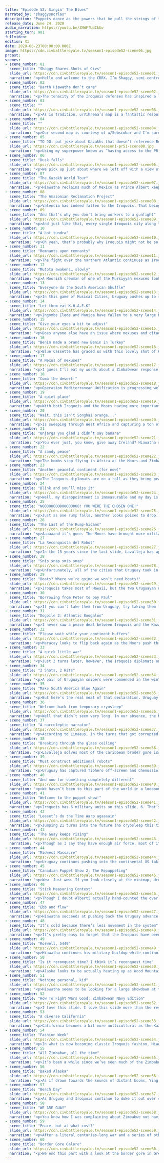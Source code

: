 ```yaml
---
title: "Episode 52: Singin' The Blues"
narrated_by: "shaggysnorlax"
description: "Puppets dance as the powers that be pull the strings of the cylinder every which way."
release_date: June 24, 2020
audio_narration: https://youtu.be/ZNWFfUdCkUw
starting_turn: 901
fullvideo:
edition: X1
date: 2020-06-23T00:00:00.000Z
image: https://cdn.civbattleroyale.tv/season1-episode52-scene06.jpg
prcast:
scenes:
- scene_number: 01
  scene_title: "Shaggy Shares Shots of Civs"
  slide_url: https://cdn.civbattleroyale.tv/season1-episode52-scene01.jpg
  narration: "<p>Hello and welcome to the CBRX. I’m Shaggy, semi-controversial power ranker, resident Benin fan, and your narrator for the week. I’ll save you my full CBR origin story (mid-Mk2 hiatus), but I started Power Ranking this season and it’s a ton of fun to make and I hope they’re fun to read. Not fun for the civs though, it’s a cruel, cruel cylinder out there and things might get a little messy this part.</p>"
- scene_number: 02
  scene_title: "Darth Hiawatha don’t care"
  slide_url: https://cdn.civbattleroyale.tv/season1-episode52-scene02.jpg
  narration: "<p>The tenacity of the Iroquois defenses has inspired a lot of OC this week. Beset on all sides, u/yaampa’s Darth Hiawatha isn’t going down without a fight. And like Vader, it’ll take more than one defeat to kill them.</p>"
- scene_number: 03
  scene_title: ""
  slide_url: https://cdn.civbattleroyale.tv/season1-episode52-scene03.jpg
  narration: "<p>As is tradition, u/Vihreaa’s map is a fantastic resource that answers my weekly question: Just how tiny did Benin get?” and it’s also the closest we have to Civ 5’s in-game turn-by-turn map on such a scale. Maybe some resourceful member of the sub will make a time-lapse when this is all over (we’ll talk, Vihreaa).</p>"
- scene_number: 04
  scene_title: ""
  slide_url: https://cdn.civbattleroyale.tv/season1-episode52-scene04.jpg
  narration: "<p>Our second map is courtesy of u/Sebscobar and I’m sure it is hanging in schools throughout the cylinder, though I doubt they appreciate having to replace them every couple of years. This is the state of the cylinder projected on a real-world map. It really puts in perspective just how tiny the landmasses that make up the Uruguayan Pacific Islands aree. It also really makes Benin look like the eye of the storm at the middle point of the three powers of the Old World. Last gratuitous Benin mention, I promise.</p>"
- scene_number: 05
  scene_title: "TO DO: put joke about Kazakhs that doesn’t reference Borat here"
  slide_url: https://cdn.civbattleroyale.tv/season1-pr51-scene08.jpg
  narration: "<p>Using my superpower known as “having access to the PR sheet”, I am fairly confident that the Kazakhs have retained their top spot this week. And with almost as much production (used primarily to build hovertanks and nukes) as the other non-Iroquois superpowers put together, it isn’t hard to see why. They are clearly the civ to beat right now, or rather, stave off. Their tendrils reach to encircle the globe; the Kazakhs must first be stopped before they can be conquered.</p>"
- scene_number: 06
  scene_title: "Dusk falls"
  slide_url: https://cdn.civbattleroyale.tv/season1-episode52-scene06.jpg
  narration: "<p>We pick up just about where we left off with a view of the newly Moorish land in South America. Barquisimeto has fallen and Porlamar had a Moorish XCOM unit dropped in from out of nowhere to capture the city. Not all is lost for the Iroquois, however, as they surround Valencia with enough units to push back the Moors from their islands. Also, say hello to the Beninese Lifeboat Initiative. Their orders are to find any scrap of land to settle as a last resort should the worst happen to a battered Benin. Their best hope is an island getting nuked off the map, but unless Ciudad Guayana is armed to the teeth with nukes, there doesn’t seem to be much hope of that happening here anytime soon. Perhaps they should try somewhere else.</p>"
- scene_number: 07
  scene_title: "The Kazakh World Tour"
  slide_url: https://cdn.civbattleroyale.tv/season1-episode52-scene07.jpg
  narration: "<p>Hiawatha reclaims much of Mexico as Prince Albert keeps flipping. Uruguayan reinforcements are certainly in the area should they wish to continue contesting these cities up and down the coast. Some Uruguayan generals have concerns about the new Kazakh music trend among some of the Hawaiian units. But the Kazakh World Tour continues on to spread the good word of Ablai in song.</p>"
- scene_number: 08
  scene_title: "The Amazonian Reclamation Project"
  slide_url: https://cdn.civbattleroyale.tv/season1-episode52-scene08.jpg
  narration: "<p>Valencia has indeed fallen to the Iroquois. That being said, it seems to have either taken most of their units to capture the city or they are focusing them north and off-screen towards the other Moorish islands. Either one of these sounds just fine and dandy to Lavalleja as he marches mechanical and biological monstrosities over a more or less undefended Iroquois border. Seriously, there are more Iroquois workers here than military units. Maybe they’re relying on the Great Prophet of Maracaibo to guide their path. Also, the Beninese settler has lost its escort. Oh dear, Beninese settler, so fragile floating along in search of a last chance. May you find your peace on some forgotten island.</p>"
- scene_number: 09
  scene_title: "And that’s why you don’t bring workers to a gunfight"
  slide_url: https://cdn.civbattleroyale.tv/season1-episode52-scene09.jpg
  narration: "<p>And just like that, every single Iroquois city along this border has been captured, save Cumana. Maracay is also now claimed by the Guay. The remaining Iroquois military in South America has consolidated around Maracaibo, though they haven’t been able to prevent it from falling to the black. Also, remember those 10 air units from before? They’re gone. And to add insult to injury, the Moors give the Iroquois a nice jab in the side, flipping Valencia back once again. Stuck between a rock and a hard place, Iroquois will need to win the imminent unit trades to keep their foothold in South America.</p>"
- scene_number: 10
  scene_title: "A hot tundra"
  slide_url: https://cdn.civbattleroyale.tv/season1-episode52-scene10.jpg
  narration: "<p>Oh yeah, that’s probably why Iroquois might not be so quick to reinforce South America. Holding off the Kazakhs is definitely a greater task than invading Uruguay, though the number of units Iroquois has at their disposal here is worrying. Recapturing Battleford, Cev’aq and Iyo-Saijo is a step in the right direction, but so would annexing some of these cities so you can protect them properly. Also, the minimap of South America looks like it's put on it’s Guay Jeans today. Uruguayan Reunification seems to be about 60% complete.</p>"
- scene_number: 11
  scene_title: "Remnants upon remnants"
  slide_url: https://cdn.civbattleroyale.tv/season1-episode52-scene11.jpg
  narration: "<p>The fight over the northern Atlantic continues as Iroquois capture Douglas and Tiononderoge while Unjarga falls to the black. Hiawatha holds the advantage here in numbers and tech, but the Moors have reinforcements coming in from Scandinavia only a few turns away. Say hello to some of our lesser seen denizens of the cylinder, the Vikings. Wooden boats and not even at Modern Era tech. If I had to guess how they’ve survived this long, I’d guess that the Moors keep them around as a sort of living history museum. Moorish children take field trips up to see what simpler life looked like on a city-wide scale. Also, hi Zimbabwean nexus! You’re a little far from home.</p>"
- scene_number: 12
  scene_title: "Mutota awakens… slowly"
  slide_url: https://cdn.civbattleroyale.tv/season1-episode52-scene12.jpg
  narration: "<p>A Moorish crewman of one of the Mursiyyah nexuses looked out upon a vast desert of workers toiling across the land. Suddenly an alarm sounded. War were declared. He panicked, there hadn’t been fighting on this front in decades if not centuries, but he took another look at the sandy landscape. Nothing. No soldiers, armor, robots, or any other abomination from the dreaded Mutota in sight. “Hmmm,” the crewman thought, “well I guess they can declare whatever they want to declare. If they ain’t shooting me, I don’t care.” Then a beam crackled through the sky and struck the city’s defense grid, causing the most minor of damage to its reinforced exterior. The crewman let out a shout. “Is that all you got?”</p><p></p><p>Mutota declares war on the Moors and that’s just about the only thing here indicating an actual war. One city has been damaged with no army in sight. There are more Kazakh units peacekeeping the Zimbabwe/Moor border than Zimbabwe has units to go try to invade Moorish North Africa. Not to mention that this is more or less the Moorish core. This isn’t an easy fight for a well organized army, and Mutota’s looks like they wouldn’t be able to organize a bake sale.</p>"
- scene_number: 13
  scene_title: "Everyone do the South American Shuffle"
  slide_url: https://cdn.civbattleroyale.tv/season1-episode52-scene13.jpg
  narration: "<p>In this game of Musical Cities, Uruguay pushes up to recapture Cumana while the Moors trade Santa Teresa Del Tuy for La Guaira with the Iroquois. Lavalleja has held on to his reclaimed cities and some appear to be healing. This may have something to do with all of the Iroquoian nexuses that were in South America either being moved or destroyed in the fighting. It seems as though Hiawatha has some trust issues as many of the cities here are puppeted, much like those captured originally from Metis. This isn’t helping his war efforts as shipping units down to South America just adds to the logistical nightmare of fighting wars on all 3 of your borders.</p>"
- scene_number: 14
  scene_title: "Let them eat K.H.A.E.K"
  slide_url: https://cdn.civbattleroyale.tv/season1-episode52-scene14.jpg
  narration: "<p>Ingombe Ilede and Manica have fallen to a very large Moorish navy for how far from home they are. Interestingly, Uruguayan Madagascar has proven to be a strategic benefit for the Moors as it seems to be only allowing Zimbabwe to reinforce these islands by way of South Asia. I’m not sure how many of the coastal cities in that area are puppeted, but if they are more puppeted than not, it could spell trouble for Zimbabwe. Additionally, Ablai Khan’s quest to map every single inch of ice on the cylinder continues as the Kazakh Hovertank Antarctic Exploration Corps (commonly known as K.H.A.E.K) combs the southern rim of the cylinder. Though he may have finished the tech tree, it seems Ablai still has questions about the geometry of his world.</p>"
- scene_number: 15
  scene_title: "Give your eyes a bit to adjust"
  slide_url: https://cdn.civbattleroyale.tv/season1-episode52-scene15.jpg
  narration: "<p>Does anyone else have an issue where nexuses and citadels just look really similar when there are a lot of them on one slide? With the Kazakh peacekeepers having moved on to keep the peace on a different part of the cylinder, or to go sacrifice themselves in Alaska, the Northern African border between the Moors and Zimbabwe has heated up significantly. Mutota has captured Callinicum and Meroe, though I expect both cities to flip a few times given the number of units nearby. Abd-ar Rahman has carpeted the Mediterranean and the continued lack of units in the Sahara is concerning for Zimbabwe. Many of their cities are taking damage and it doesn’t seem like they have much of a response in the west yet.</p>"
- scene_number: 16
  scene_title: "Benin made a brand new Benin in Turkey"
  slide_url: https://cdn.civbattleroyale.tv/season1-episode52-scene16.jpg
  narration: "<p>Blue Cassette has graced us with this lovely shot of Gothiscandza, the Beninese capital-in-exile, in all its glory: 3 tiles of land and 4 of land-locked sea. Other dead civs see it as the haven Benin has turned it into as Madagascan units and, interestingly, a Palmyran scout flock toward the Beninese lands with hopes of refuge. For those of you tracking stats at home, don’t overvalue Benin’s military, most of it is tied up in useless naval units that won’t do much should anyone come knocking from the south. Also shown here is Arheimar falling to the black just from Moorish air raids. It won’t flip as it is surrounded by Kazakh and Madagascan peacekeepers. Even with the last city fallen, Ranavalona’s orders of keeping the peace in random cities still echo across the cylinder to whomever will hear them. Also, uh, damn Ablai, that’s a ton of hovertanks. More than I think both polar rims can hold.</p>"
- scene_number: 17
  scene_title: "A Nexus of nexuses"
  slide_url: https://cdn.civbattleroyale.tv/season1-episode52-scene17.jpg
  narration: "<p>I guess I’ll eat my words about a Zimbabwean response in West Africa. They capture Mursiyyah and Salamanqah, though that is in exchange for Udo falling into Moorish hands. Cities on both sides are taking damage and this seems oddly even given the emptiness of Iberia. Also, Ying Zheng is drunkenly processing his turn on a boat somewhere, drifting around.</p>"
- scene_number: 18
  scene_title: "Comb the desert!"
  slide_url: https://cdn.civbattleroyale.tv/season1-episode52-scene18.jpg
  narration: "<p>Operation Mediterranean Unification is progressing well for the Moors, taking Ewohimi, Torcello and Owo and pushing back Zimbabwean forces well away from the coastal cities. On the Arabian front of this war, Kiteve also falls to the Moors. Though the strength of the Mediterranean navy may have helped the Moors make landfall in North Africa, encroaching further south may prove a bit more troubling as the Moors are down to a series of nexuses and a squad of hovertanks to do all of the heavy conquering. It isn’t slowing them down yet as every Zimbabwean city here is in the red or black, but keep an eye on their progress. The puppeting issue that other powers are having has come to Zimbabwe too, as their regions of thinned military are closely correlated to the ability for cities to actually build units to protect them.</p>"
- scene_number: 19
  scene_title: "A quiet place"
  slide_url: https://cdn.civbattleroyale.tv/season1-episode52-scene19.jpg
  narration: "<p>With both Iroquois and the Moors having more important fronts to send units to, the British Isles have reached a sort of standstill. Indeed, the Iroquois have captured Unjarga on Greenland and Douglas keeps flipping back and forth, but there doesn’t seem to be enough of an advantage for either side here for these borders to change much. I know religion hasn’t been terribly relevant for a while, so I just want to point out that this is one of the rare extant borders (at least that I’ve seen) where religious and political borders seem to correlate closely.</p>"
- scene_number: 20
  scene_title: "Wait, this isn’t Songhai orange..."
  slide_url: https://cdn.civbattleroyale.tv/season1-episode52-scene20.jpg
  narration: "<p>Is sweeping through West Africa and capturing a ton of cities from a major power just how the Moors like to do things? In a move that might remind pre-Endgame viewers of the collapse of Songhai, the Moors have captured the vast majority of West Africa with 6 city captures that I can count. Those nexuses are working just fine, Abd-ar Rahman. Zimbabwe, however, has sent a strike force of their most fervent weebs to recapture Owo, the obvious choice for “Most Important City” on the continent. And (owo) what’s this? The Iroquois have made peace with the Moors. Maybe South America will be a bit more peaceful for a time.</p>"
- scene_number: 21
  scene_title: "Unjarga you glad I didn’t say banana"
  slide_url: https://cdn.civbattleroyale.tv/season1-episode52-scene21.jpg
  narration: "<p>You ever just, you know, give away Ireland? Hiawatha seemed eager enough to stop having the Moors be a thorn in his side in South America that he gave them Ireland in exchange. Just after capturing Ireland. Given the amount of death that has been brought to Douglas and Saraqustah, I’m not sure the Moorish Irish are too happy about being regifted like a fruitcake, but at least it gives them time to recover and rebuild. Unjarga stays in Iroquois hands though, so at least they still have most of Greenland in their possession.</p>"
- scene_number: 22
  scene_title: "A sandy peace"
  slide_url: https://cdn.civbattleroyale.tv/season1-episode52-scene22.jpg
  narration: "<p>The bombs stop flying in Africa as the Moors and Zimbabwe make peace. Operation Mediterranean Reunification has been a success for the Moorish commanders as they celebrate their victories on their nexuses. As a part of their peace deal, the Moors and Zimbabwe set up a collaborative hospital somewhere in the eastern Sahara as units heal up adjacent to those they were just fighting. The sparseness of Moorish units here does seem to indicate that their invasion was slowed by the inability to have naval support, but the gains from this war should be sufficient to reinforce and try again later.</p>"
- scene_number: 23
  scene_title: "Another peaceful continent (for now)"
  slide_url: https://cdn.civbattleroyale.tv/season1-episode52-scene23.jpg
  narration: "<p>The Iroquois diplomats are on a roll as they bring peace to South America for the first time in years. Maracay and Maracaibo have been traded, though it’s unclear whether they were peacefully exchanged. Additionally, in what seems to be the diplomats’ secondary goal, much of the border gore in this region has been resolved. I believe the Iroquois/Moor peace deal included reunifying the Iroquoian Caribbean, which, when combined with the deal for Maracay, makes the map look a lot cleaner. I believe the diplomatic solution ended up being for the best for all civs here, as most of the military we’ve been watching here this part is gone, probably decaying or smoldering somewhere in the cut-down Amazon. Ying Zheng sniffles on his ship off the Panamanian coast. “It’s so touching how they can get along” he sniffs as he takes another swig of Iroquois rum.</p>"
- scene_number: 24
  scene_title: "Blink and you’ll miss it"
  slide_url: https://cdn.civbattleroyale.tv/season1-episode52-scene24.jpg
  narration: "<p>Well, my disappointment is immeasurable and my day is ruined. Benin has been killed by the Moors on the same turn they get declared on. Always one of my favorites, this nut has finally cracked. Once friends with their eventual killers before the reset, the crafty Euware was relegated to his diplomatically obtained capital-in-exile once the powers began consolidating in Endgame. Being most well known for holding off drove after drove of Songhai unit pre-Endgame and being an immovable object for other African powers for much of the CBRX, their great engineers will stand as a testament to their ingenuity in developing defenses and holding their ground. Unless the Lifeboat Initiative is successful later down the line, there will be no more of my Snoop Dogg jokes in my PR writeups for them, this ends the struggle for Benin. F</p>"
- scene_number: 25
  scene_title: "NOOOOOOOOOOOOOOOOO! YOU WERE THE CHOSEN ONE!"
  slide_url: https://cdn.civbattleroyale.tv/season1-episode52-scene25.jpg
  narration: "<p>Just as one rump falls, another looks poised to drop. Not only do the Moors declare on the Vikings, but the Kazakhs also add their token declaration as well. Sort of a “hey, you aren’t just screwed, you’re super screwed” to Ragnar. In one turn, Roskilde falls to black and any one of the Moorish units in the area could simply march in and kill off Ragnar once and for all. Also, just note the faceoff that the Viking rifleman is having with that Iroquois triceratops. I’m sure there’s some OC inspiration there. Maybe a limerick? Probably not, “there once was a rifleman from Roskilde” doesn’t give much to rhyme with.</p>"
- scene_number: 26
  scene_title: "The Last of the Rump-hicans"
  slide_url: https://cdn.civbattleroyale.tv/season1-episode52-scene26.jpg
  narration: "<p>Aaaaaand it’s gone. The Moors have brought more military than they used to defend the British Isles in a move that can only be described as overkill. Abd-ar Rahman wants Ragnar dead and he wants to know he’s dead. That being said, let’s take a moment to recognize that of all of the civs, the Vikings won the battle of rump survival. Once a great power on the verge of rolling through Europe, the Vikings got kneecapped early in Endgame and got stranded on an Arctic wasteland. The Vikings posed no threat to any major power and were able to deftly avoid elimination through the merit of having no land that anybody deemed valuable. Back in episode 45, they were ranked dead last at #26 but they were able to finesse their way to end up outlasting 20 of those civs and in 6th place overall. That’s quite a feat. Rest easy, Ragnar, your troubles are over. F</p><p></p><p>Limaeus’/Limerickarcher’s note: </p><p>There once was a rifleman from Roskilde</p><p>Who cried “look at me I’m about to be killed</p><p>By a triceratops</p><p>With a lollipop.</p><p>But alas, to last to sixth I am thrilled! </p>"
- scene_number: 27
  scene_title: "La Reconquista del Robot"
  slide_url: https://cdn.civbattleroyale.tv/season1-episode52-scene27.jpg
  narration: "<p>In the 15 years since the last slide, Lavalleja has apparently seen the movie Pacific Rim and thought “damn, that would be cool to do even if we didn’t have a kaiju to take down.” After building an army of Giant Death Robots, he set his sights on reclaiming that which was rightfully his and kicking out that damn Hiawatha once and for all. Using one nexus per city along with a substantial air force, he captures 3 cities and brings the next layer of Iroquois cities to the black. To celebrate, he set off some fireworks over Caracas. Ying Zheng and the rest of the crew aboard on the Perpetual Panamanian Passage applaud from a distance.</p>"
- scene_number: 28
  scene_title: "Snip snap snip snap"
  slide_url: https://cdn.civbattleroyale.tv/season1-episode52-scene28.jpg
  narration: "<p>Unfortunately, all of the cities that Uruguay took in their initial push are reconquered by Iroquois and they also take Santa Lucia to try to assert their dominance in South America. Hiawatha isn’t just going to roll over and die here. Also, Lavalleja learns a valuable lesson in war: just because you saw it in a movie doesn’t mean it will work on the battlefield. Almost all of the Uruguayan GDRs are gone. Maybe they sank into the sea.</p>"
- scene_number: 29
  scene_title: "Boats? Where we’re going we won’t need boats!"
  slide_url: https://cdn.civbattleroyale.tv/season1-episode52-scene29.jpg
  narration: "<p>Iroquois takes most of Hawaii, but the two Uruguayan nexuses in the area will make it difficult to hold the islands for long. In fact, if you count air units, Zimbabwe has more military on this slide than Iroquois. That’s a pretty empty chunk of land there, Hiawatha. Maybe annex some cities.</p>"
- scene_number: 30
  scene_title: "Borrowing from Peter to pay Paul"
  slide_url: https://cdn.civbattleroyale.tv/season1-episode52-scene30.jpg
  narration: "<p>If you can’t take them from Uruguay, try taking them from Iroquois. The Kazakhs swoop in and take Acarigua and Coro right out from under the noses of both American powers, much to the chagrin of Pacific Ocean cartographers everywhere. The hovertank horde stationed on Japan vastly outnumbers any navy being fielded in this region of the Pacific. This is exactly what happens when you don’t build units, Hiawatha.</p>"
- scene_number: 31
  scene_title: "Dogpile 2: Atlantic Boogaloo"
  slide_url: https://cdn.civbattleroyale.tv/season1-episode52-scene31.jpg
  narration: "<p>I never saw a peace deal between Iroquois and the Kazakhs, and this declaration from the Moors just 6 turns after the one from Uruguay makes this officially another dogpile-type war against Iroquois. They just can’t catch a break, can they. The triceratops in Greenland seems to have been extincted in the Moorish capture of Laridah, but Hiawatha is sending a navy over from their core to avenge it.</p>"
- scene_number: 32
  scene_title: "Please wait while your continent buffers"
  slide_url: https://cdn.civbattleroyale.tv/season1-episode52-scene32.jpg
  narration: "<p>Maracay looks to flip back again as the Moors push through to their historically furthest point inland in South America with their captures. This effective buffer area gives the Iroquois a lot more time to send troops down south to complete a full assortment of units for this war. Additionally, though we only see a bit of it here, the Moors have retaken many of their Caribbean cities.</p>"
- scene_number: 33
  scene_title: "A quick little war"
  slide_url: https://cdn.civbattleroyale.tv/season1-episode52-scene33.jpg
  narration: "<p>Just 3 turns later, however, the Iroquois diplomats once again use their magic to negotiate peace with the Moors and Uruguay. This war was definitely a loss for them though, as they only have a city or two left in South America and have few units left in the area. In the interim, what happened to Maracaibo is a bit odd as it is now in Uruguay’s hands at the end of the war. It must have been captured by Iroquois from the Moors and then either flipped to Uruguay quickly before the peace deal or was a part of the peace deal itself. Either way, cartographers rejoice as they erase their recently drawn yellow gashes from the maps of South America. The Moors also get to keep their Caribbean islands in this peace deal, definitely a win.</p>"
- scene_number: 34
  scene_title: "2 Shots, 2 Hits"
  slide_url: https://cdn.civbattleroyale.tv/season1-episode52-scene34.jpg
  narration: "<p>A pair of Uruguayan snipers were commended in the winter of 5386 as they stole away not one, but TWO Moorish cities in North Africa as Lavalleja declared war against the Moors in that same January. This isn’t the first time Uruguayan blue has been seen in Africa, but this is the most land they’ve had in Africa in Endgame. Given that most of the Moorish units in the area are naval gives Uruguay a bit of breathing room in trying to hold these cities but it’s doubtful that this won’t do much other than annoy Abd-ar Rahman. Also of note is the number of Kazakh peacekeepers in Zimbabwe. If their strategy is to weaken Mutota over time by reducing the number of units in his borders, it's working fine, but it might be Mutota’s laziness rather than any major peacekeeping work on the Kazakhs’ part doing most of the heavy lifting on that front.</p>"
- scene_number: 35
  scene_title: "Make South America Blue Again"
  slide_url: https://cdn.civbattleroyale.tv/season1-episode52-scene35.jpg
  narration: "<p>But here’s the real meat of that declaration. Uruguay has pushed the Moors off of the South American mainland and out to the Caribbean. Once Uruguay can take Caracas from Iroquois, Operation South American Reunification will be a complete success. Much like the tides on their shores, the ebb and flow of South American blue is a calming constant on the cylinder. </p><p></p><p>Also, just a heads up but Limaeus has told me that turns 972-988 got corrupted, so we’ll be doing a little bit of time travelling here and I’ll be doing a bit of guesswork to see what’s happened in our time in stasis.</p>"
- scene_number: 36
  scene_title: "Welcome back from temporary cryosleep"
  slide_url: https://cdn.civbattleroyale.tv/season1-episode52-scene36.jpg
  narration: "<p>Well that didn’t seem very long. In our absence, the Moors seem to have retaken the South American coast from Valencia to Las Piedras, which has lost 14 pops in the process. Also, say hello to the Kazakh units playing “I’m not touching you” out in the three tiles of international waters in the Atlantic. Once again the wars of South America have depleted the militaries of both sides, and once again almost everything that isn’t Uruguayan is puppeted.</p><p></p><p>Back to cryosleep everyone. Limaeus tells me that turns 990-1000 also got corrupted.</p>"
- scene_number: 37
  scene_title: "A narcoleptic narrator"
  slide_url: https://cdn.civbattleroyale.tv/season1-episode52-scene37.jpg
  narration: "<p>According to Limaeus, in the turns that got corrupted, Uruguay declared war on Iroquois and the Moors and Uruguay peaced out of their war. The Moor/Guay peace lets the Moors keep their coastal holdings for now, but that Iroquois/Guay war? Now that’s something to talk about. Uruguay has now pushed through to Central America and has renamed the operation to Operation South and Central American Unification. Conquerors they may be, but unification is another animal. Maybe go back for Maturin? Still, the progress that Uruguay has made up into Mexico is certainly unsettling if you are an Iroquois fan. Suddenly their sweeping capture of South America might have turned into their own swift loss of cities closer to home. Cartographers continue to struggle with the border gore of this portion of the map and have seemingly given the job over entirely to Ying Zheng. After drawing squiggles in the ocean, he took a more Taoist approach to settling the land dispute and has given a sea tile to each side within the others’ borders. “You know, for fun” was the only explanation anyone could get out of him before he stormed off to his cabin in a huff talking about conquests that could have been.</p>"
- scene_number: 38
  scene_title: "Breaking through the glass ceiling"
  slide_url: https://cdn.civbattleroyale.tv/season1-episode52-scene38.jpg
  narration: "<p>Lavalleja solves most of the Caribbean broder gore issue and continues the push north, including the Caribbean in Operation South and Central American Unification. Not wanting to make the name any more unwieldy, he fails to include it in the operation title. Moving the camera this far north gives us a good view at just how empty the Iroquois core is. Sustaining wars on so many fronts really takes it out of a civ. Hopefully the air units in the American South will be enough to maintain a defense.</p>"
- scene_number: 39
  scene_title: "Must construct additional robots"
  slide_url: https://cdn.civbattleroyale.tv/season1-episode52-scene39.jpg
  narration: "<p>Uruguay has captured Tiohero off-screen and Chenussio, Shis-Inday, and Ganondagan in the shot. This marks the first major claim Uruguay have had in North America since the beginning of Endgame. At this point, recapturing the Mexican path of cities down towards Uruguay proper isn’t Hiawatha’s primary goal, it’s staying un-rumped. To inspire himself, Hiawatha also watched Pacific Rim and thought “damn, that’d be cool to do”. Whether their newly created Giant Death Robots will be able to hold off the constant barrage of Guay nexuses remains to be seen though.</p>"
- scene_number: 40
  scene_title: "And now for something completely different"
  slide_url: https://cdn.civbattleroyale.tv/season1-episode52-scene40.jpg
  narration: "<p>We haven’t been to this part of the world in a looooong time. If anybody was wondering where all of Uruguay’s units went, look no further. This is a massive buildup of units, and with almost every Uruguayan city in this shot annexed, there could be a lot more to come. Keep tabs on this part of the world, because if this border flares up there won’t be many more regions of the cylinder untouched by war. Zimbabwean Indonesia seems to have a thing for Venezuelan musketmen too, so much so that one has its own little island. How cute!</p>"
- scene_number: 41
  scene_title: "Welcome to the puppet show!"
  slide_url: https://cdn.civbattleroyale.tv/season1-episode52-scene41.jpg
  narration: "<p>Iroquois has 6 military units on this slide. 6. That’s it. Compare that to 15 workers shown here. I guess that’s what happens when you puppet every city from Alaska to the Great Lakes to Texas. If anybody (Kazakhs *cough cough*) can break into this part of the Iroquois lands, things will go downhill for Hiawatha very fast.</p>"
- scene_number: 42
  scene_title: "Leeeet’s do the Time Warp agaaaain"
  slide_url: https://cdn.civbattleroyale.tv/season1-episode52-scene42.jpg
  narration: "<p>Jumping 21 turns into the future (no cryosleep this time), we see that Iroquois has taken Ninstints but has lost the west coast. Uruguay’s Oceania cities are paying dividends now that they can combine the units sent from Australia and the islands with those coming up from South America. As such, there are more Uruguayan units in and around Lac la Biche than Iroquois has through til the midwest. Luckily there should be enough air power to halt the Uruguayan retreat until reinforcements arrive, if they ever do.</p>"
- scene_number: 43
  scene_title: "The Guay keeps rising"
  slide_url: https://cdn.civbattleroyale.tv/season1-episode52-scene43.jpg
  narration: "<p>Though as I say they have enough air force, most of it was in Haisndayin and Saint-Laurent which just fell to Uruguay along with Ganondagan just off-screen. 6 cities in this slide are in the black and only 6 Iroquois cities in this shot can even produce units. This is not looking good for Hiawatha. If the Kazakhs actually try to do anything significant soon, it might even be lights out.</p>"
- scene_number: 44
  scene_title: "Midwest Massacre"
  slide_url: https://cdn.civbattleroyale.tv/season1-episode52-scene44.jpg
  narration: "<p>Uruguay continues pushing into the continental US taking La Baye, Fish Creek, and Onekagoncka (sorry Dawkinzz). Iroquois units have miraculously appeared just as the Uruguay military has disappeared from the area. It looks like Lavalleja is trying to split Iroquois down the middle with this strategy, and it seems to be working for now so long as they can hold what they’ve taken.</p>"
- scene_number: 45
  scene_title: "Canadian Puppet Show 2: The Repuppeting"
  slide_url: https://cdn.civbattleroyale.tv/season1-episode52-scene45.jpg
  narration: "<p>Wow. Just wow. If you look closely at the minimap, Uruguay has taken most of the United States west of the Mississippi. The next line of cities being in the black and much of the air force in this region probably dealing with Kazakh incursions probably means that Uruguay isn’t done here yet. Only 8 Iroquois land units on this slide for those of you counting along at home. Damn, Canada looks empty.</p>"
- scene_number: 46
  scene_title: "Stick Measuring Contest"
  slide_url: https://cdn.civbattleroyale.tv/season1-episode52-scene46.jpg
  narration: "<p>Though I doubt Alberti actually hand-counted the over 5 million pointy sticks of Ablai Khan, he does give us this very informative list. With more military than the Moors and Uruguay put together, the Kazakhs are frighteningly powerful to say the least. Granted, I’ll bet a lot of those units are hovertanks rather than nexuses, but it might not matter if they can simply smother their opponents in units in a war. I’m scared of what they might do should they break through the Iroquois lines in Alaska. Also of note, Hiawatha has half of the military of Zimbabwe. This is important for two reasons: 1) This number makes Hiawatha seem like he’s truly losing superpower status albeit slowly. 2) Zimbabwe has had maybe one major war in a couple hundred years and still has a relatively small military in the face of the other major powers. What’s up, Mutota? Please don’t tell me the production is just going into gold creation, or worse, science.</p>"
- scene_number: 47
  scene_title: "Ebb and flow"
  slide_url: https://cdn.civbattleroyale.tv/season1-episode52-scene47.jpg
  narration: "<p>Hiawatha succeeds at pushing back the Uruguay advance very effectively. The newly conquered Uruguayan lands are almost entirely devoid of land units but boast a sizable air force. Given that the Iroquois are also not investing much in land units to recapture the southwest of their continent, these might be the borders we see for a while until each side can build back up around here. Are Uruguay making the mistake of filling up their Oceanic region with units rather than sending them into war? Or is Hiawatha just so good at killing off units with planes that they just melt in the face of his air defense?</p>"
- scene_number: 48
  scene_title: "It’s cold because there’s less movement in the system"
  slide_url: https://cdn.civbattleroyale.tv/season1-episode52-scene48.jpg
  narration: "<p>It’s pretty easy to forget that the Iroquois have been at war with the Kazakhs this entire part. Or rather, it was easy to forget until Ablai finally nuked the absolute bejeezus out of Alaska so his hovertanks could fly into the Iroquois cities with fewer obstructions. They definitely have a ways to go if they want to truly begin the North American leg of their conquests, but after a few hundred years this is good news for the Kazakhs and bad news for the rest of the cylinder.</p>"
- scene_number: 49
  scene_title: "Roswell, 5449"
  slide_url: https://cdn.civbattleroyale.tv/season1-episode52-scene49.jpg
  narration: "<p>Hiawatha continues his military buildup while continuing to push Uruguay back down to Mexico. Crazy how a few slides ago Lavalleja’s troops were as far north as Pembina. Meanwhile, a glowing purple light hovers above the carnage. Ying Zheng’s Party Flotilla gives the performance 3 out of 5 Yings. “We’ve seen better light shows, but this was a good effort” reads the Qin review.</p>"
- scene_number: 50
  scene_title: "Is it reconquest time? I think it’s reconquest time"
  slide_url: https://cdn.civbattleroyale.tv/season1-episode52-scene50.jpg
  narration: "<p>Alaska looks to be actually heating up as Wood Mountain, Battleford and both Gift and Green Lakes are reclaimed by the Iroquois, though Ablai Khan has a group of hovertanks that have something to say about that. There are a lot more hovertanks just across the Bering Strait, but I can’t help but think that Ablai is just toying with Hiawatha here as he could simply fill these lands with units if he wanted to.</p>"
- scene_number: 51
  scene_title: "Nothing personal, kid"
  slide_url: https://cdn.civbattleroyale.tv/season1-episode52-scene51.jpg
  narration: "<p>Hiawatha seems to be looking for a large showdown at the Gulf of Mexico, but as he’s positioning his units around Shis-Inday to square off against the Uruguay forces coming from the south Lavalleja sends a series of special ops units to knock the Iroquois off their feet by taking 6 cities in one turn. This bait and switch has left Hiawatha’s significant army more or less surrounded. Should they be defeated at Shis-Inday, there won’t be much stopping Uruguay from taking everything left west of the Mississippi.</p>"
- scene_number: 52
  scene_title: "How To Fight Wars Good: Zimbabwean Navy Edition"
  slide_url: https://cdn.civbattleroyale.tv/season1-episode52-scene52.jpg
  narration: "<p>I love this slide. I love this slide more than the rest of the wars in this part because the more you look at it, the more you realize just how weird this slide really is. Zimbabwe has placed what can only be described as an army of workers in the middle of the ocean at their southern naval border with Uruguay. These workers look to be protecting a settler who has conspicuously placed himself on the front line of this formation. Is this a Zimbabwean workers’ revolt? Perhaps a peaceful mission to improve the ocean floor? Either way, they’re facing a massive Uruguayan navy that could swallow up these workers in one turn. I’m also curious as to the living situation of the citizens of Lusvingo as the entire island is covered by one massive unit. Fans of K.H.A.E.C. will be happy to see that the mission is still going strong. They’ve found a Uruguayan city, of all things, among the ice. The Moors are also trying to get in on the ice exploration craze and send their own unit to check out the cylinder’s rim, breaking the chain of Kazakh hovertanks in a way that’s just a little bit infuriating. All the while, a Venezuelan ship looks out on this nonsense and it’s crew think “maybe we’ll just sail somewhere else.”</p>"
- scene_number: 53
  scene_title: "A diverse California"
  slide_url: https://cdn.civbattleroyale.tv/season1-episode52-scene53.jpg
  narration: "<p>California becomes a bit more multicultural as the Kazakhs shake up their strategy of sending hovertank after hovertank into Alaska and instead attack and capture Lac la Biche with a naval unit. Uruguay doesn’t seem like it’ll appreciate anyone stealing their spoils, especially after just now flipping Fish Creek and Haisndayin back, and Iroquois just plain don’t like having their cities taken back and forth and brought down to 1 pop, but Ying Zheng’s Party Flotilla carries on and has made new friends with a group of Zimbabwean units while enjoying their debaucherous neutrality. What’s a Zimbabwean navy doing here? Only Mutota and maybe some drunken Qin sailors know.</p>"
- scene_number: 54
  scene_title: "Fashion Week"
  slide_url: https://cdn.civbattleroyale.tv/season1-episode52-scene54.jpg
  narration: "<p>In what is now becoming classic Iroquois fashion, Hiawatha is able to push back the Kazakhs in Alaska by taking Cev’aq and Iyo-saijo. But, in similarly classic Kazakh fashion, there are always more hovertanks to throw at the problem. I’m happy Iroquois seem to be showing signs of life despite being battered from all angles in this part. Judging by the number of damaged Kazakh cities in this shot and the apparent drop in air units, I’d guess that Iroquois has been nuking units and cities throughout the Bering Strait, but the seeming lack of radiation on any tiles makes me question that guess. Maybe the Iroquois just have a pretty good air force. Either way, this region should definitely be interesting to keep an eye on until the Iroquois diplomats can regain their confidence.</p>"
- scene_number: 55
  scene_title: "All Zimbabwe, all the time"
  slide_url: https://cdn.civbattleroyale.tv/season1-episode52-scene55.jpg
  narration: "<p>It’s been a while since we’ve seen much of the Zimbabwe core. They have built up quite respectably since sustaining losses to the Moors earlier in the part, but they have a glaring hole in their military that most other successful armies don’t have: there are 0 nexuses here. We’ve seen Zimbabwean nexuses in other shots, so we know they can make them, but it’s unclear what is actually stopping them from doing so. I’ll also take this opportunity to point out the remnants of Benin’s UI scattered across the African continent. In a world with airdropped units, movement penalties aren’t exactly the most helpful, but it’s still nice to see what once was.</p>"
- scene_number: 56
  scene_title: "Baked Alaska"
  slide_url: https://cdn.civbattleroyale.tv/season1-episode52-scene56.jpg
  narration: "<p>As if drawn towards the sounds of distant booms, Ying Zheng’s Party Flotilla sets out northward, but doesn’t seem to care whether those are the sounds of fireworks or nuclear missiles. Cev’aq and Iyo-saijo have flipped back to the Kazakh hovertanks and Hiawatha looks to be trying to send more units to the front lines here. In the midst of their reinforcements, some sort of magic doctor seems to be going around the Iroquois cities in the area healing up just about everything in sight. Also, I am aware that we’ve gone 100 turns in just over a dozen slides, I think the game is just moving relatively slowly and we just want to see the action.</p><p></p><p>Lime’s note: of those turns that you haven’t seen, mostly flipping if anything at all. Check out the DC for all the details. </p>"
- scene_number: 57
  scene_title: "Beach Day"
  slide_url: https://cdn.civbattleroyale.tv/season1-episode52-scene57.jpg
  narration: "<p>As Uruguay and Iroquois continue to duke it out over cities with names that have a lot of “S”, “Sh”, and “day” sounds, Hiawatha decides it might be nice to give his land units a nice little Florida vacation. Call it a working vacation though, as he seems to be looking to reclaim the Caribbean from Uruguay. He’ll have to get Nowadaga now too, as it has just been captured by yet another Uruguayan yolo unit. I’m sure the Iroquois units are less than happy that nexuses keep blocking their beach views, but I’m sure they’d rather know that it’s safe to go in the water.</p>"
- scene_number: 58
  scene_title: "WE ARE GUAY"
  slide_url: https://cdn.civbattleroyale.tv/season1-episode52-scene58.jpg
  narration: "<p>You know how I was complaining about Zimbabwe not having enough nexuses? No problems with that here in the heart of Uruguay’s core. With nexuses stretching from almost the very tip of the continent all the way up to San Jose de Mayo, it will be a long time before we start worrying about an empty Uruguay. Other fun tidbits on this slide include a Sami trireme learning that ice is not exclusive to the north they once knew, Zimbabwean workers in Uruguayan lands that may have broken off from the larger naval contingent of Zimbabwean workers just outside of Uruguayan waters, and a Guay settler on their way to who-knows-where in the Pacific. And… is that a peace deal?</p>"
- scene_number: 59
  scene_title: "Peace, but at what cost?"
  slide_url: https://cdn.civbattleroyale.tv/season1-episode52-scene59.jpg
  narration: "<p>After a literal centuries-long war and a series of other diplomatic wins, the Iroquois diplomats rack up their first major loss in a while. And what a loss it is. This isn’t just a major loss, this is a gutting of the Iroquois. I’ll save Dawkinzz (and you, the reader) the complete list of city names, but judging from this shot and the minimap Hiawatha gave up somewhere around 15 or 16 cities in this peace deal. Most of these cities hadn’t even been touched by the Kazkahs, let alone seen a Kazakh unit in centuries. This must be making Lavalleja quake with anger at the number of units he wasted trying to take these cities only to have them be snatched by the Kazakhs with little military effort. The placement of these cities also couldn’t be worse for the Iroquois as they are almost completely cut in half across the continent. And if that wasn’t bad enough, I see just 3 Iroquoian cities with air units here. If this isn’t a rumpification, it sure as hell is setting up for one.</p>"
- scene_number: 60
  scene_title: "Border Gore Galore"
  slide_url: https://cdn.civbattleroyale.tv/season1-episode52-scene60.jpg
  narration: "<p>We end this part with a look at the border gore in Greenland and Quebec as a result of the peace deal. This looks like a bad deal for just about everyone left on the cylinder that isn’t a Khan. Iroquois is shattered. Uruguay is left with Mexico, but not nearly as much flexibility in how they could invade the Iroquois core. The Moors now have Kazakh cities to contend with on both sides of their empire now. And Zimbabwe now has to worry about the Kazakhs taking south Asia now that they aren’t distracted by the Iroquois. At least there are units to fight with here for the Iroquois, maybe it’ll be a bit more defensible.</p><p></p><p>And that’ll do it for this episode of CBRX: Endgame. Once again, I’m Shaggy and I really hope you liked this episode. I’ve been wanting to do one of these since reading through Mk. 2 and I hope it went well. Huge thanks to Blue Cassette for giving me the chance to narrate this week, Limaeus for help with the narration, Dawkinzz for reading this in his dulcet tones, and to the PR team for helping out with some lesser known things about the mods used in CBRX. Stay safe, stay healthy, and Black Lives Matter.</p>"
---
```

